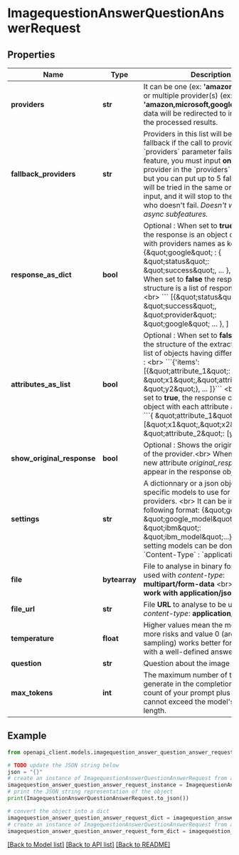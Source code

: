 # ImagequestionAnswerQuestionAnswerRequest


## Properties

Name | Type | Description | Notes
------------ | ------------- | ------------- | -------------
**providers** | **str** | It can be one (ex: **&#39;amazon&#39;** or **&#39;google&#39;**) or multiple provider(s) (ex: **&#39;amazon,microsoft,google&#39;**)             that the data will be redirected to in order to get the processed results. | 
**fallback_providers** | **str** | Providers in this list will be used as fallback if the call to provider in &#x60;providers&#x60; parameter fails.     To use this feature, you must input **only one** provider in the &#x60;providers&#x60; parameter. but you can put up to 5 fallbacks.  They will be tried in the same order they are input, and it will stop to the first provider who doesn&#39;t fail.   *Doesn&#39;t work with async subfeatures.*      | [optional] 
**response_as_dict** | **bool** | Optional : When set to **true** (default), the response is an object of responses with providers names as keys : &lt;br&gt;                    &#x60;&#x60;&#x60; {\&quot;google\&quot; : { \&quot;status\&quot;: \&quot;success\&quot;, ... }, } &#x60;&#x60;&#x60; &lt;br&gt;                 When set to **false** the response structure is a list of response objects : &lt;br&gt;                     &#x60;&#x60;&#x60; [{\&quot;status\&quot;: \&quot;success\&quot;, \&quot;provider\&quot;: \&quot;google\&quot; ... }, ] &#x60;&#x60;&#x60;. &lt;br&gt;                    | [optional] [default to True]
**attributes_as_list** | **bool** | Optional : When set to **false** (default) the structure of the extracted items is list of objects having different attributes : &lt;br&gt;      &#x60;&#x60;&#x60;{&#39;items&#39;: [{\&quot;attribute_1\&quot;: \&quot;x1\&quot;,\&quot;attribute_2\&quot;: \&quot;y2\&quot;}, ... ]}&#x60;&#x60;&#x60; &lt;br&gt;      When it is set to **true**, the response contains an object with each attribute as a list : &lt;br&gt;      &#x60;&#x60;&#x60;{ \&quot;attribute_1\&quot;: [\&quot;x1\&quot;,\&quot;x2\&quot;, ...], \&quot;attribute_2\&quot;: [y1, y2, ...]}&#x60;&#x60;&#x60;  | [optional] [default to False]
**show_original_response** | **bool** | Optional : Shows the original response of the provider.&lt;br&gt;         When set to **true**, a new attribute *original_response* will appear in the response object. | [optional] [default to False]
**settings** | **str** | A dictionnary or a json object to specify specific models to use for some providers. &lt;br&gt;                     It can be in the following format: {\&quot;google\&quot; : \&quot;google_model\&quot;, \&quot;ibm\&quot;: \&quot;ibm_model\&quot;...}.                      **Caution**: setting models can be done only with &#x60;Content-Type&#x60; : &#x60;application/json&#x60;.                       | [optional] 
**file** | **bytearray** | File to analyse in binary format to be used with *content-type*: **multipart/form-data** &lt;br&gt; **Does not work with application/json !** | [optional] 
**file_url** | **str** | File **URL** to analyse to be used with with *content-type*: **application/json**. | [optional] 
**temperature** | **float** | Higher values mean the model will take more risks and value 0 (argmax sampling) works better for scenarios with a well-defined answer. | [optional] [default to 0.0]
**question** | **str** | Question about the image | [optional] 
**max_tokens** | **int** | The maximum number of tokens to generate in the completion. The token count of your prompt plus max_tokens cannot exceed the model&#39;s context length. | [optional] [default to 1000]

## Example

```python
from openapi_client.models.imagequestion_answer_question_answer_request import ImagequestionAnswerQuestionAnswerRequest

# TODO update the JSON string below
json = "{}"
# create an instance of ImagequestionAnswerQuestionAnswerRequest from a JSON string
imagequestion_answer_question_answer_request_instance = ImagequestionAnswerQuestionAnswerRequest.from_json(json)
# print the JSON string representation of the object
print(ImagequestionAnswerQuestionAnswerRequest.to_json())

# convert the object into a dict
imagequestion_answer_question_answer_request_dict = imagequestion_answer_question_answer_request_instance.to_dict()
# create an instance of ImagequestionAnswerQuestionAnswerRequest from a dict
imagequestion_answer_question_answer_request_form_dict = imagequestion_answer_question_answer_request.from_dict(imagequestion_answer_question_answer_request_dict)
```
[[Back to Model list]](../README.md#documentation-for-models) [[Back to API list]](../README.md#documentation-for-api-endpoints) [[Back to README]](../README.md)


